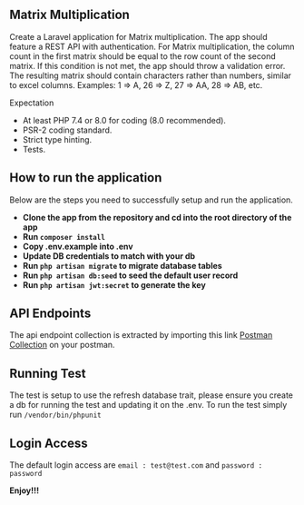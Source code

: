 ## Matrix Multiplication

Create a Laravel application for Matrix multiplication. The app should feature a REST API with authentication. For Matrix multiplication, the column count in the first matrix should be equal to the row count of the second matrix. If this condition is not met, the app should throw a validation error. The resulting matrix should contain characters rather than numbers, similar to excel columns. Examples: 1 => A, 26 => Z, 27 => AA, 28 => AB, etc.

Expectation

- At least PHP 7.4 or 8.0 for coding (8.0 recommended).
- PSR-2 coding standard.
- Strict type hinting.
- Tests.

## How to run the application

Below are the steps you need to successfully setup and run the application.

- **Clone the app from the repository and cd into the root directory of the app**
- **Run `composer install`**
- **Copy .env.example into .env**
- **Update DB credentials to match with your db**
- **Run `php artisan migrate` to migrate database tables**
- **Run `php artisan db:seed` to seed the default user record**
- **Run `php artisan jwt:secret` to generate the key**

## API Endpoints

The api endpoint collection is extracted by importing this link [Postman Collection](https://www.getpostman.com/collections/8414371914ee644dded6) on your postman.

## Running Test

The test is setup to use the refresh database trait, please ensure you create a db for running the test and updating it on the .env. To run the test
simply run `/vendor/bin/phpunit`

## Login Access

The default login access are `email : test@test.com` and `password : password`

**Enjoy!!!**
